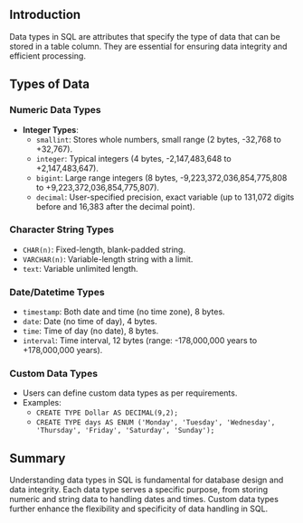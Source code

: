 <!-- # SQL Data Types -->

## Introduction

Data types in SQL are attributes that specify the type of data that can be stored in a table column. They are essential for ensuring data integrity and efficient processing.

## Types of Data

### Numeric Data Types

- **Integer Types**:
  - `smallint`: Stores whole numbers, small range (2 bytes, -32,768 to +32,767).
  - `integer`: Typical integers (4 bytes, -2,147,483,648 to +2,147,483,647).
  - `bigint`: Large range integers (8 bytes, -9,223,372,036,854,775,808 to +9,223,372,036,854,775,807).
  - `decimal`: User-specified precision, exact variable (up to 131,072 digits before and 16,383 after the decimal point).

### Character String Types

- `CHAR(n)`: Fixed-length, blank-padded string.
- `VARCHAR(n)`: Variable-length string with a limit.
- `text`: Variable unlimited length.

### Date/Datetime Types

- `timestamp`: Both date and time (no time zone), 8 bytes.
- `date`: Date (no time of day), 4 bytes.
- `time`: Time of day (no date), 8 bytes.
- `interval`: Time interval, 12 bytes (range: -178,000,000 years to +178,000,000 years).

### Custom Data Types

- Users can define custom data types as per requirements.
- Examples:
  - `CREATE TYPE Dollar AS DECIMAL(9,2);`
  - `CREATE TYPE days AS ENUM ('Monday', 'Tuesday', 'Wednesday', 'Thursday', 'Friday', 'Saturday', 'Sunday');`

## Summary

Understanding data types in SQL is fundamental for database design and data integrity. Each data type serves a specific purpose, from storing numeric and string data to handling dates and times. Custom data types further enhance the flexibility and specificity of data handling in SQL.
